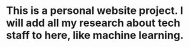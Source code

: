 # This is a personal website project. I will add all my research about tech staff to here, like machine learning.

